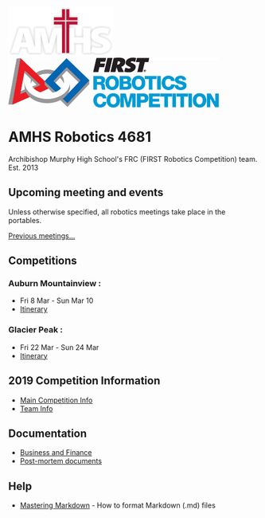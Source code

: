 
![AMHS Logo](img/amhs-logo-white-100.png) ![FRC Logo](img/frc-logo-100.png)

# AMHS Robotics 4681
Archibishop Murphy High School's FRC (FIRST Robotics Competition) team.  
Est. 2013

## Upcoming meeting and events

Unless otherwise specified, all robotics meetings take place in the portables.

[Previous meetings...](docs/2019/meetingshistory.md)

## Competitions

### Auburn Mountainview : 
* Fri 8 Mar - Sun Mar 10
* [Itinerary](docs/2019/competition-auburn.md)
    
### Glacier Peak :
* Fri 22 Mar - Sun 24 Mar
* [Itinerary](docs/2019/competition-glacier-peak.md)

## 2019 Competition Information

* [Main Competition Info](docs/2019/README.md)
* [Team Info](docs/2019/teams)

## Documentation

* [Business and Finance](docs/2019/teams/business-team.md)
* [Post-mortem documents](docs/post-mortem.md)

## Help

* [Mastering Markdown](https://guides.github.com/features/mastering-markdown/) - How to format Markdown (.md) files
